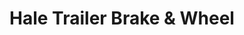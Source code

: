 ---
title: "Hale Trailer Brake & Wheel"
url: /jacksonville/hale-trailer-brake-and-wheel/
shop: trailer
---